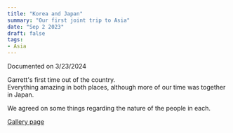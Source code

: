 ```yaml
---
title: "Korea and Japan"
summary: "Our first joint trip to Asia"
date: "Sep 2 2023"
draft: false
tags:
- Asia
---
```

Documented on 3/23/2024

Garrett's first time out of the country.  
Everything amazing in both places, although more of our time was together in Japan.  

We agreed on some things regarding the nature of the people in each.  

[Gallery page](https://gallery.grbff.com/projects/korea-japan)
